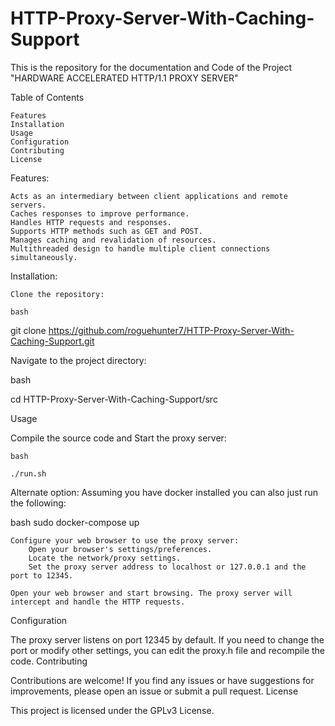 # HTTP-Proxy-Server-With-Caching-Support
This is the repository for the documentation and Code of the Project "HARDWARE ACCELERATED HTTP/1.1 PROXY SERVER" 

Table of Contents

    Features
    Installation
    Usage
    Configuration
    Contributing
    License

Features:

    Acts as an intermediary between client applications and remote servers.
    Caches responses to improve performance.
    Handles HTTP requests and responses.
    Supports HTTP methods such as GET and POST.
    Manages caching and revalidation of resources.
    Multithreaded design to handle multiple client connections simultaneously.

Installation:

    Clone the repository:

    bash

git clone https://github.com/roguehunter7/HTTP-Proxy-Server-With-Caching-Support.git

Navigate to the project directory:

bash

cd HTTP-Proxy-Server-With-Caching-Support/src


Usage

   Compile the source code and Start the proxy server:

    bash

    ./run.sh

Alternate option:
Assuming you have docker installed you can also just run the following:

  bash
  sudo docker-compose up



    Configure your web browser to use the proxy server:
        Open your browser's settings/preferences.
        Locate the network/proxy settings.
        Set the proxy server address to localhost or 127.0.0.1 and the port to 12345.

    Open your web browser and start browsing. The proxy server will intercept and handle the HTTP requests.

Configuration

The proxy server listens on port 12345 by default. If you need to change the port or modify other settings, you can edit the proxy.h file and recompile the code.
Contributing

Contributions are welcome! If you find any issues or have suggestions for improvements, please open an issue or submit a pull request.
License

This project is licensed under the GPLv3 License.
